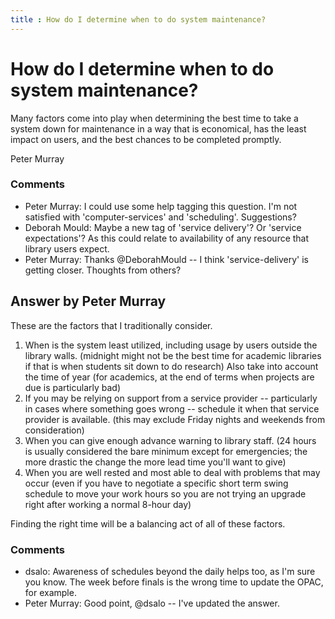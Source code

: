 ```yaml
---
title : How do I determine when to do system maintenance?
---
```

How do I determine when to do system maintenance?
=====================
Many factors come into play when determining the best time to take a
system down for maintenance in a way that is economical, has the least
impact on users, and the best chances to be completed promptly.

Peter Murray

### Comments ###
* Peter Murray: I could use some help tagging this question. I'm not satisfied with
'computer-services' and 'scheduling'. Suggestions?
* Deborah Mould: Maybe a new tag of 'service delivery'? Or 'service expectations'? As
this could relate to availability of any resource that library users
expect.
* Peter Murray: Thanks @DeborahMould -- I think 'service-delivery' is getting closer.
Thoughts from others?


Answer by Peter Murray
----------------
These are the factors that I traditionally consider.

1.  When is the system least utilized, including usage by users outside
    the library walls. (midnight might not be the best time for academic
    libraries if that is when students sit down to do research) Also
    take into account the time of year (for academics, at the end of
    terms when projects are due is particularly bad)
2.  If you may be relying on support from a service provider --
    particularly in cases where something goes wrong -- schedule it when
    that service provider is available. (this may exclude Friday nights
    and weekends from consideration)
3.  When you can give enough advance warning to library staff. (24 hours
    is usually considered the bare minimum except for emergencies; the
    more drastic the change the more lead time you'll want to give)
4.  When you are well rested and most able to deal with problems that
    may occur (even if you have to negotiate a specific short term swing
    schedule to move your work hours so you are not trying an upgrade
    right after working a normal 8-hour day)

Finding the right time will be a balancing act of all of these factors.

### Comments ###
* dsalo: Awareness of schedules beyond the daily helps too, as I'm sure you know.
The week before finals is the wrong time to update the OPAC, for
example.
* Peter Murray: Good point, @dsalo -- I've updated the answer.

